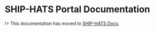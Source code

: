 # SHIP-HATS Portal Documentation


!> This documentation has moved to [SHIP-HATS Docs](https://go.gov.sg/ship-hats-portal).


<!--Visit https://go.gov.sg/ship-hats-docs for all SHIP-HATS documentation

Welcome to the SHIP-HATS documentation!

## Audience

The **SHIP-HATS Portal** documentation is intended for the **Subscription Administrator (SA)** & **Project Administrator (PA)** to onboard to the [SHIP-HATS 2.0 portal](https://portal.ship.gov.sg/), add projects, set Project Administrators, and manage SHIP-HATS resources.


## Popular Topics

Have a look at some of our most popular topics:

|||
|---|---|
|**[Onboard to SHIP-HATS Portal](https://docs.developer.tech.gov.sg/docs/ship-hats-portal/onboarding-to-portal)**<br><br>Onboard to SHIP-HATS portal and configure your Tools|**[Access SHIP-HATS portal](https://docs.developer.tech.gov.sg/docs/ship-hats-portal/access-ship-hats-portal)**<br><br>Log in to the SHIP-HATS portal using TechPass|
|**[Onboard Users](https://docs.developer.tech.gov.sg/docs/ship-hats-portal/onboarding-users)**<br><br> Onboard users via the TechBiz portal. |**[Users Groups & Users in a Project](https://docs.developer.tech.gov.sg/docs/ship-hats-portal/manage-user-groups-and-users)**<br><br>Add user groups and users to your projects.
|**[Create new projects](https://docs.developer.tech.gov.sg/docs/ship-hats-portal/manage-projects)**<br><br> Create new projects and add project tools, user groups, and users.|**[Add project admins](https://docs.developer.tech.gov.sg/docs/ship-hats-portal/manage-admins)**<br><br>Add project admins to your projects. |
|**[Tokens](https://docs.developer.tech.gov.sg/docs/ship-hats-portal/manage-tokens)**<br><br>View, retrieve, and refresh tokens|**[Add Tools](https://docs.developer.tech.gov.sg/docs/ship-hats-portal/manage-tools)**<br><br>Add tools subscribed in TechBiz portal to your projects.|

## SHIP-HATS Support

|||
|---|---|
**[Raise a ticket](https://docs.developer.tech.gov.sg/docs/ship-hats-support/raise-service-request)**<br><br>Get in touch with our support team.|**[Support Options](https://docs.developer.tech.gov.sg/docs/ship-hats-support/support)**<br><br>Available support options, operating hours, and pricing for support. 
**[Scheduled Maintenance](https://docs.developer.tech.gov.sg/docs/ship-hats-support/maintenance-schedule)**<br><br>Maintenance schedule for various tools and services within SHIP-HATS.|**[GitLab Policies](https://docs.developer.tech.gov.sg/docs/ship-hats-support/gitlab)**<br><br>GitLab Terms and Policies.
**[Service Level Agreement (SLA)](https://docs.developer.tech.gov.sg/docs/ship-hats-support/service-level-agreement)**<br><br> Learn about SLA between Government Technology Agency and the client for all SHIP-HATS services and service levels|**[GitLab Terms and Conditions](https://docs.developer.tech.gov.sg/docs/ship-hats-support/gitlab)**<br><br>Includes fair usage policy, global settings, and terms and policies


## Training

|||
|---|---|
**[Learning Events](https://docs.developer.tech.gov.sg/docs/ship-hats-getting-started/learning-events)**<br><br>All upcoming and past events|**[Self-paced Trainings Support](https://docs.developer.tech.gov.sg/docs/ship-hats-getting-started/self-paced-trainings/overview)**<br><br>To ensure we support at scale, anyone can access Self-paced trainings.

## Technical Topics
|||
|---|---|
|**[SHIP-HATS Tools](https://docs.developer.tech.gov.sg/docs/ship-hats-tools/tools-overview)**<br><br> View tools integrated with SHIP-HATS and the supported versions.	|**[Frequently Asked Questions on Tools](https://docs.developer.tech.gov.sg/docs/ship-hats-tools/tools-faqs)**<br><br> Get answers to common questions on Tools.
**[Runners](https://docs.developer.tech.gov.sg/docs/ship-hats-getting-started/runners)**<br><br>Learn how Runners run the CI/CD pipelines and types of runners supported.|**[Set up Runners](https://docs.developer.tech.gov.sg/docs/ship-hats-getting-started/gitlab-runners)**<br><br>Prerequisites and steps to set up runners.
**[Pipeline Templates](https://docs.developer.tech.gov.sg/docs/ship-hats-getting-started/pipeline-templates)**<br><br>SHIP-HATS Pipeline templates are reusable configuration files that developers can use to configure instead of building from the scratch.|**[Architecture]()**<br><br>
**[AWS VPC Endpoint](https://docs.developer.tech.gov.sg/docs/ship-hats-getting-started/aws-vpc-endpoint)**<br><br>Connect to SHIP-HATS via AWS VPC Endpoint|**[IPSec Tunnel](https://docs.developer.tech.gov.sg/docs/ship-hats-getting-started/ipsec-tunnel)**<br><br>Connect to SHIP-HATS via IPSec Tunnel


## Migrating from SHIP-HATS 1.0

If you are migrating from SHIP-HATS 1.0 to SHIP-HATS 2.0, the following information is useful:

|||
|---|---|
**[Migration Wave Timelines](https://docs.developer.tech.gov.sg/docs/ship-hats-migration/ship-hats-migration-what-to-expect)**<br><br>Timelines for various migration waves|**[Book migration slots](https://docs.developer.tech.gov.sg/docs/ship-hats-migration/book-migration-slot)**<br><br>Choose between  6, 9, or 12-week long windows available for Agency to complete their migration.
**[Migration Flow](https://docs.developer.tech.gov.sg/docs/ship-hats-migration/ship-hats-migration)**<br><br>Migration activity flow to migrate to SHIP-HATS 2.0|**[Migration Checklists](https://docs.developer.tech.gov.sg/docs/ship-hats-migration/migration-checklists)**<br><br>Step-by-step playbook to complete migration steps provided as checklists
**[Migration Effort Estimation](https://docs.developer.tech.gov.sg/docs/ship-hats-migration/effort-estimation-guidelines)**<br><br>Guidelines to estimate the migration effort|**[Migration FAQs](https://docs.developer.tech.gov.sg/docs/ship-hats-migration/faqs)**<br><br>Frequently asked questions related to Migration.


## Contributing to SHIP-HATS

Learn how to contribute to SHIP-HATS with the following resources:

|||
|---|---|
**[Pipeline COE](https://docs.developer.tech.gov.sg/docs/ship-hats-getting-started/pipeline-coe)**<br><br>Contribute to pipeline images|**[Pipeline Templates](https://docs.developer.tech.gov.sg/docs/ship-hats-getting-started/pipeline-templates)**<br><br>Contribute to pipeline templates


## Additional Resources

Following additional documentation resources are available:

|Document|Audience|Description|
|---|---|---|
|**[Getting Started with SHIP-HATS](https://docs.developer.tech.gov.sg/docs/ship-hats-getting-started/)**|Subscription Administrator (SA)|Use this documentation to learn about SHIP-HATS, onboard to SHIP-HATS, set yourself as a Subscription |
|**[SHIP-HATS Tools](https://docs.developer.tech.gov.sg/docs/ship-hats-tools/)**|Tools Administrators and Developers at Agencies|Use this documentation to learn about tools integrated with SHIP-HATS|
|**[SHIP-HATS Support](https://docs.developer.tech.gov.sg/docs/ship-hats-support/)**|All|Use this documentation to understand our Support Offerings and learn about Terms & Conditions. 
|**[SHIP-HATS Migration](https://docs.developer.tech.gov.sg/docs/ship-hats-migration/)**|Existing users|Use this documentation to plan migration of your systems from SHIP-HATS 1.0 to SHIP-HATS 2.0.|

<!--
|||
|---|---|
|**[New to SHIP-HATS](https://docs.developer.tech.gov.sg/docs/ship-hats-getting-started/)**<br><br>Start learning about SHIP-HATS features and functionality.|**[Choose a subscription](https://docs.developer.tech.gov.sg/docs/ship-hats-getting-started/subscription)**<br><br>Determine which subscription plan works for you.
**[Onboard to SHIP-HATS](https://docs.developer.tech.gov.sg/docs/ship-hats-getting-started/onboard-to-ship-hats)** <br><br>Subscribe and onboard to SHIP-HATS.|**[Manage SHIP-HATS Tools](https://docs.developer.tech.gov.sg/docs/ship-hats-portal/)**<br><br>Use SHIP-HATS portal to add projects, set Project Administrators, and manage users. 
|**[Architecture](https://docs.developer.tech.gov.sg/docs/ship-hats-getting-started/architecture)**<br><br>Learn about SHIP-HATS architecture|**[Contribute to SHIP-HATS](https://docs.developer.tech.gov.sg/docs/ship-hats-getting-started/contribute)**<br><br>Create new [pipeline images](https://docs.developer.tech.gov.sg/docs/ship-hats-getting-started/pipeline-coe) and [pipeline templates](https://docs.developer.tech.gov.sg/docs/ship-hats-getting-started/pipeline-templates).
**[SHIP-HATS releases](https://docs.developer.tech.gov.sg/docs/ship-hats-whats-new/whats-new/what-s-new)**<br><br>See what's new in SHIP-HATS.|**[Migrate to SHIP-HATS 2.0](https://docs.developer.tech.gov.sg/docs/ship-hats-migration/)**<br><br>Migrate your SHIP-HATS to the latest version.|
**[Support](https://docs.developer.tech.gov.sg/docs/ship-hats-support/raise-service-request)**<br><br>Get in touch with our support team.|**[Scheduled Maintenance](https://docs.developer.tech.gov.sg/docs/ship-hats-support/maintenance-schedule)**<br><br>Maintenance schedule for various tools and services within SHIP-HATS.



## Popular topics
-->
